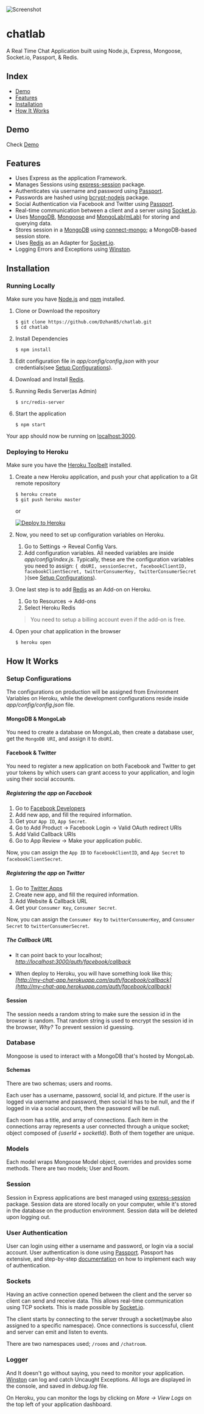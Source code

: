 ![Screenshot](https://raw.githubusercontent.com/OmarElGabry/chat.io/master/public/img/chat.io.gif)

# chatlab


A Real Time Chat Application built using Node.js, Express, Mongoose, Socket.io, Passport, & Redis.

## Index
+ [Demo](#demo)
+ [Features](#features)
+ [Installation](#installation)
+ [How It Works](#how-it-works)


## Demo<a name="demo"></a>
Check [Demo](http://chatio.herokuapp.com/)

## Features<a name="features"></a>
+ Uses Express as the application Framework.
+ Manages Sessions using [express-session](https://github.com/expressjs/session) package.
+ Authenticates via username and password using [Passport](https://github.com/jaredhanson/passport).
+ Passwords are hashed using [bcrypt-nodejs](https://github.com/shaneGirish/bcrypt-nodejs) package.
+ Social Authentication via Facebook and Twitter using [Passport](https://github.com/jaredhanson/passport).
+ Real-time communication between a client and a server using [Socket.io](https://github.com/socketio/socket.io).
+ Uses [MongoDB](https://github.com/mongodb/mongo), [Mongoose](https://github.com/Automattic/mongoose) and [MongoLab(mLab)](https://mlab.com/) for storing and querying data.
+ Stores session in a [MongoDB](https://github.com/mongodb/mongo) using [connect-mongo](https://github.com/kcbanner/connect-mongo); a MongoDB-based session store.
+ Uses [Redis](https://github.com/antirez/redis) as an Adapter for [Socket.io](https://github.com/socketio/socket.io).
+ Logging Errors and Exceptions using [Winston](https://github.com/winstonjs/winston).

## Installation<a name="installation"></a>
### Running Locally
Make sure you have [Node.js](https://nodejs.org/) and [npm](https://www.npmjs.com/) installed.

1. Clone or Download the repository

	```
	$ git clone https://github.com/Dzhan85/chatlab.git
	$ cd chatlab
	```
2. Install Dependencies

	```
	$ npm install
	```
2. Edit configuration file in _app/config/config.json_ with your credentials(see [Setup Configurations](#configurations)).
3. Download and Install [Redis](http://redis.io/download).
4. Running Redis Server(as Admin)

	```
	$ src/redis-server
	``` 
5. Start the application

	```
	$ npm start
	```
Your app should now be running on [localhost:3000](http://localhost:3000/).

### Deploying to Heroku
Make sure you have the [Heroku Toolbelt](https://toolbelt.heroku.com/) installed.

1. Create a new Heroku application, and push your chat application to a Git remote repository

	```
	$ heroku create
	$ git push heroku master
	```
	
	or
	
	[![Deploy to Heroku](https://www.herokucdn.com/deploy/button.png)](https://heroku.com/deploy)

2. Now, you need to set up configuration variables on Heroku. 
	1. Go to Settings -> Reveal Config Vars.
	2. Add configuration variables. All needed variables are inside _app/config/index.js_. 
	Typically, these are the configuration variables you need to assign: 
	```{ dbURI, sessionSecret, facebookClientID, facebookClientSecret, twitterConsumerKey, twitterConsumerSecret }```(see [Setup Configurations](#configurations)).

3. One last step is to add [Redis](http://redis.io/) as an Add-on on Heroku.
	1. Go to Resources -> Add-ons
	2. Select Heroku Redis
	> You need to setup a billing account even if the add-on is free.
4. Open your chat application in the browser

	```
	$ heroku open
	```



## How It Works<a name="how-it-works"></a>
### Setup Configurations<a name="configurations"></a>
The configurations on production will be assigned from Environment Variables on Heroku, while the development configurations reside inside _app/config/config.json_ file.

#### MongoDB & MongoLab
You need to create a database on MongoLab, then create a database user, get the `MongoDB URI`, and assign it to `dbURI`.

#### Facebook & Twitter
You need to register a new application on both Facebook and Twitter to get your tokens by which users can grant access to your application, and login using their social accounts.

##### Registering the app on Facebook
1. Go to [Facebook Developers](https://developers.facebook.com/)
2. Add new app, and fill the required information.
3. Get your `App ID`, `App Secret`.
4. Go to Add Product -> Facebook Login -> Valid OAuth redirect URIs
5. Add Valid Callback URIs
6. Go to App Review -> Make your application public.

Now, you can assign the `App ID` to `facebookClientID`, and `App Secret` to `facebookClientSecret`.
##### Registering the app on Twitter
1. Go to [Twitter Apps](https://apps.twitter.com/)
2. Create new app, and fill the required information.
3. Add Website & Callback URL
4. Get your `Consumer Key`, `Consumer Secret`.

Now, you can assign the `Consumer Key` to `twitterConsumerKey`, and `Consumer Secret` to `twitterConsumerSecret`.

##### The Callback URL
- It can point back to your localhost; _[http://localhost:3000/auth/facebook/callback](http://localhost:3000/auth/facebook/callback)_

- When deploy to Heroku, you will have something look like this; _[http://my-chat-app.herokuapp.com/auth/facebook/callback](http://my-chat-app.herokuapp.com/auth/facebook/callback)_

#### Session
The session needs a random string to make sure the session id in the browser is random. That random string is used to encrypt the session id in the browser, _Why?_ To prevent session id guessing.


### Database<a name="database"></a>
Mongoose is used to interact with a MongoDB that's hosted by MongoLab. 

#### Schemas
There are two schemas; users and rooms. 

Each user has a username, passowrd, social Id, and picture. If the user is logged via username and password, then social Id has to be null, and the if logged in via a social account, then the password will be null.

Each room has a title, and array of connections. Each item in the connections array represents a user connected through a unique socket; object composed of _{userId + socketId}_. Both of them together are unique.

### Models<a name="models"></a>
Each model wraps Mongoose Model object, overrides and provides some methods. There are two models; User and Room.

### Session<a name="session"></a>
Session in Express applications are best managed using [express-session](https://github.com/expressjs/session) package. Session data are stored locally on your computer, while it's stored in the database on the production environment. Session data will be deleted upon logging out.

### User Authentication<a name="auth"></a>
User can login using either a username and password, or login via a social account. User authentication is done using [Passport](https://github.com/jaredhanson/passport). Passport has extensive, and step-by-step [documentation](http://passportjs.org/docs/) on how to implement each way of authentication.

### Sockets<a name="sockets"></a>
Having an active connection opened between the client and the server so client can send and receive data. This allows real-time communication using TCP sockets. This is made possible by [Socket.io](https://github.com/socketio/socket.io).

The client starts by connecting to the server through a socket(maybe also assigned to a specific namespace). Once connections is successful, client and server can emit and listen to events. 

There are two namespaces used; `/rooms` and `/chatroom`.

### Logger<a name="logger"></a>
And It doesn't go without saying, you need to monitor your application. [Winston](https://github.com/winstonjs/winston) can log and catch Uncaught Exceptions. All logs are displayed in the console, and saved in _debug.log_ file. 

On Heroku, you can monitor the logs by clicking on _More -> View Logs_ on the top left of your application dashboard.



